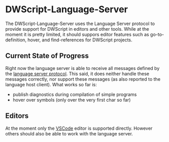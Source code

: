 # DWScript-Language-Server
The DWScript-Language-Server uses the Language Server protocol to provide support for DWScript in editors and other tools.
While at the moment it is pretty limited, it should suppors editor features such as go-to-definition, hover, and find-references for DWScript projects.

## Current State of Progress
Right now the language server is able to receive all messages defined by the [language server protocol](https://github.com/Microsoft/language-server-protocol/). This said, it does neither handle these messages correctly, nor support these messages (as also reported to the language host client).
What works so far is:
* publish diagnostics during compilation of simple programs
* hover over symbols (only over the very first char so far)

## Editors
At the moment only the [VSCode](https://code.visualstudio.com/) editor is supported directly. However others should also be able to work with the language server.
